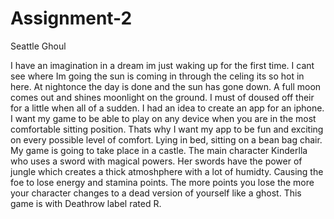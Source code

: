 # Assignment-2

Seattle Ghoul 

I have an imagination in a dream im just waking up for the first time. I cant see where Im going the sun is coming in through the celing its so hot in here. At nightonce the day is done and the sun has gone down. A full moon comes out and shines moonlight on the ground. I must of doused off their for a little when all of a sudden. I had an idea to create an app for an iphone. I want my game to be able to play on any device when you are in the most comfortable sitting position. Thats why I want my app to be fun and exciting on every possible level of comfort. Lying in bed, sitting on a bean bag chair. My game is going to take place in a castle. The main character Kinderlla who uses a sword with magical powers. Her swords have the power of jungle which creates a thick atmoshphere with a lot of humidty. Causing the foe to lose energy and stamina points. The more points you lose the more your character changes to a dead version of yourself like a ghost. This game is with Deathrow label rated R. 


